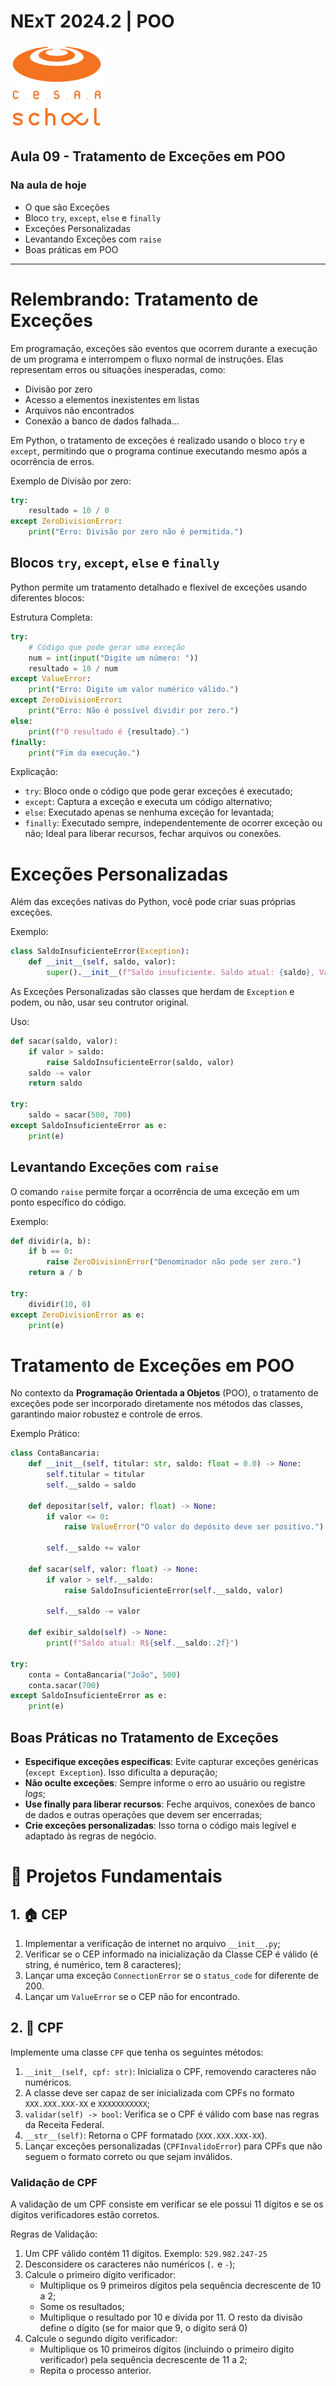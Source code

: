 # NExT 2024.2 | POO

![CESAR School](/cesar_school.png)

## Aula 09 - Tratamento de Exceções em POO

### Na aula de hoje

- O que são Exceções
- Bloco `try`, `except`, `else` e `finally`
- Exceções Personalizadas
- Levantando Exceções com `raise`
- Boas práticas em POO

------------------

# Relembrando: Tratamento de Exceções

Em programação, exceções são eventos que ocorrem durante a execução de um programa e interrompem o fluxo normal de instruções. Elas representam erros ou situações inesperadas, como:

- Divisão por zero
- Acesso a elementos inexistentes em listas
- Arquivos não encontrados
- Conexão a banco de dados falhada...

Em Python, o tratamento de exceções é realizado usando o bloco `try` e `except`, permitindo que o programa continue executando mesmo após a ocorrência de erros.

Exemplo de Divisão por zero:

```python
try:
    resultado = 10 / 0
except ZeroDivisionError:
    print("Erro: Divisão por zero não é permitida.")
```

## Blocos `try`, `except`, `else` e `finally`

Python permite um tratamento detalhado e flexível de exceções usando diferentes blocos:

Estrutura Completa:

```python
try:
    # Código que pode gerar uma exceção
    num = int(input("Digite um número: "))
    resultado = 10 / num
except ValueError:
    print("Erro: Digite um valor numérico válido.")
except ZeroDivisionError:
    print("Erro: Não é possível dividir por zero.")
else:
    print(f"O resultado é {resultado}.")
finally:
    print("Fim da execução.")
```

Explicação:

- `try`: Bloco onde o código que pode gerar exceções é executado;
- `except`: Captura a exceção e executa um código alternativo;
- `else`: Executado apenas se nenhuma exceção for levantada;
- `finally`: Executado sempre, independentemente de ocorrer exceção ou não; Ideal para liberar recursos, fechar arquivos ou conexões.

# Exceções Personalizadas

Além das exceções nativas do Python, você pode criar suas próprias exceções.

Exemplo:

```python
class SaldoInsuficienteError(Exception):
    def __init__(self, saldo, valor):
        super().__init__(f"Saldo insuficiente. Saldo atual: {saldo}, Valor solicitado: {valor}")
```

As Exceções Personalizadas são classes que herdam de `Exception` e podem, ou não, usar seu contrutor original.

Uso:

```python
def sacar(saldo, valor):
    if valor > saldo:
        raise SaldoInsuficienteError(saldo, valor)
    saldo -= valor
    return saldo

try:
    saldo = sacar(500, 700)
except SaldoInsuficienteError as e:
    print(e)
```

## Levantando Exceções com `raise`

O comando `raise` permite forçar a ocorrência de uma exceção em um ponto específico do código.

Exemplo:

```python
def dividir(a, b):
    if b == 0:
        raise ZeroDivisionError("Denominador não pode ser zero.")
    return a / b

try:
    dividir(10, 0)
except ZeroDivisionError as e:
    print(e)
```

# Tratamento de Exceções em POO

No contexto da **Programação Orientada a Objetos** (POO), o tratamento de exceções pode ser incorporado diretamente nos métodos das classes, garantindo maior robustez e controle de erros.

Exemplo Prático:

```python
class ContaBancaria:
    def __init__(self, titular: str, saldo: float = 0.0) -> None:
        self.titular = titular
        self.__saldo = saldo

    def depositar(self, valor: float) -> None:
        if valor <= 0:
            raise ValueError("O valor do depósito deve ser positivo.")

        self.__saldo += valor

    def sacar(self, valor: float) -> None:
        if valor > self.__saldo:
            raise SaldoInsuficienteError(self.__saldo, valor)

        self.__saldo -= valor

    def exibir_saldo(self) -> None:
        print(f"Saldo atual: R${self.__saldo:.2f}")

try:
    conta = ContaBancaria("João", 500)
    conta.sacar(700)
except SaldoInsuficienteError as e:
    print(e)
```

## Boas Práticas no Tratamento de Exceções

- **Especifique exceções específicas**: Evite capturar exceções genéricas (`except Exception`). Isso dificulta a depuração;
- **Não oculte exceções**: Sempre informe o erro ao usuário ou registre _logs_;
- **Use finally para liberar recursos**: Feche arquivos, conexões de banco de dados e outras operações que devem ser encerradas;
- **Crie exceções personalizadas**: Isso torna o código mais legível e adaptado às regras de negócio.

# 🧱 Projetos Fundamentais

## 1. 🏠 CEP

1. Implementar a verificação de internet no arquivo `__init__.py`;
2. Verificar se o CEP informado na inicialização da Classe CEP é válido (é string, é numérico, tem 8 caracteres);
3. Lançar uma exceção `ConnectionError` se o `status_code` for diferente de 200.
4. Lançar um `ValueError` se o CEP não for encontrado.

## 2. 🪪 CPF

Implemente uma classe `CPF` que tenha os seguintes métodos:

1. `__init__(self, cpf: str)`: Inicializa o CPF, removendo caracteres não numéricos.
2. A classe deve ser capaz de ser inicializada com CPFs no formato `XXX.XXX.XXX-XX` e `XXXXXXXXXXX`;
3. `validar(self) -> bool`: Verifica se o CPF é válido com base nas regras da Receita Federal.
4. `__str__(self)`: Retorna o CPF formatado (`XXX.XXX.XXX-XX`).
5. Lançar exceções personalizadas (`CPFInvalidoError`) para CPFs que não seguem o formato correto ou que sejam inválidos.

### Validação de CPF

A validação de um CPF consiste em verificar se ele possui 11 dígitos e se os dígitos verificadores estão corretos.

Regras de Validação:

1. Um CPF válido contém 11 dígitos. Exemplo: `529.982.247-25`
2. Desconsidere os caracteres não numéricos (`.` e `-`);
3. Calcule o primeiro dígito verificador:
    - Multiplique os 9 primeiros dígitos pela sequência decrescente de 10 a 2;
    - Some os resultados;
    - Multiplique o resultado por 10 e divida por 11. O resto da divisão define o dígito (se for maior que 9, o dígito será 0)
4. Calcule o segundo dígito verificador:
    - Multiplique os 10 primeiros dígitos (incluindo o primeiro dígito verificador) pela sequência decrescente de 11 a 2;
    - Repita o processo anterior.
